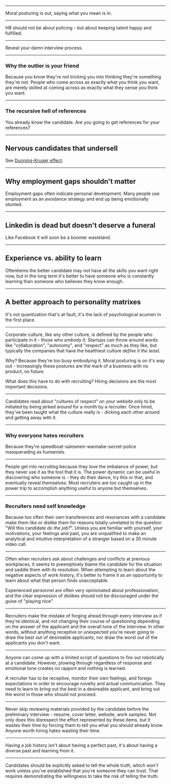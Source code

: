 
---

Moral posturing is out, saying what you mean is in.

---

HR should not be about policing - but about keeping talent happy and fulfilled.

---

Reveal your damn interview process.

---

### Why the outlier is your friend

Because you know they're not tricking you into thinking they're something they're not. People who come across as exactly what you think you want, are merely skilled at coming across as exactly what they sense you think you want.

---

### The recursive hell of references

You already know the candidate. Are you going to get references for your references?

---

## Nervous candidates that undersell

See [Dunning-Kruger effect](https://en.wikipedia.org/wiki/Dunning%E2%80%93Kruger_effect).

---

## Why employment gaps shouldn't matter

Employment gaps often indicate personal development. Many people use employment as an avoidance strategy and end up being emotionally stunted.

---

## Linkedin is dead but doesn't deserve a funeral

Like Facebook it will soon be a boomer wasteland.

---

## Experience vs. ability to learn

Oftentiems the better candidate may not have all the skills you want right now, but in the long term it's better to have someone who is constantly learning than someone who believes they know enough.

---

## A better approach to personality matrixes

It's not quantization that's at fault, it's the lack of psychological acumen in the first place.

---

Corporate culture, like any other culture, is defined by the people who participate in it - those who *embody it*. Startups can throw around words like "collaboration", "autonomy", and "respect" as much as they like, but typically the companies that have the healthiest culture *define it the least*.

Why? Because they're too busy embodying it. Moral posturing is on it's way out - increasingly these postures are the mark of a business with no product, no future.

What does this have to do with recruiting? Hiring decisions are the most important decisions.

---

Candidates read about "cultures of respect" on your website only to be initiated by being jerked around for a month by a recruiter. Once hired, they've been taught what the culture really is - dicking each other around and getting away with it.

---

### Why everyone hates recruiters

Because they're speedboat-salesmen-wannabe-secret-police masquerading as humanists.

---

People get into recruiting because they love the imbalance of power, but they never use it as the tool that it is. The power dynamic can be useful in discovering who someone is - they do their dance, try this or that, and eventually reveal themselves. Most recruiters are too caught up in the power trip to accomplish anything useful to anyone but themselves.

---

### Recruiters need self knowledge

Because too often their own transferences and resonances with a candidate make them like or dislike them for reasons totally unrelated to the question "Will this candidate *do the job?*". Unless you are familiar with yourself, your motivations, your feelings and past, you are unqualified to make an analytical and intuitive interpretation of a stranger based on a 30 minute video call.

---

Often when recruiters ask about challenges and conflicts at previous workplaces, it seems to preemptively blame the candidate for the situation and saddle them with its resolution. When attempting to learn about the negative aspects of work history, it's better to frame it as an opportunity to learn about what that person finds unacceptable.

Experienced personnel are often very opinionated about professionalism, and the clear expression of dislikes should not be discouraged under the guise of "playing nice".

---

Recruiters make the mistake of forging ahead through every interview as if they're identical, and not changing their course of questioning depending on the answer of the applicant and the overall tone of the interview. In other words, without anything receptive or unexpected you're never going to draw the best out of desireable applicants, nor draw the worst out of the applicants you don't want.

---

Anyone can come up with a limited script of questions to fire out robotically at a candidate. However, plowing through regardless of response and emotional tone creates no rapport and nothing is learned.

A recruiter has to be receptive, monitor their own feelings, and forego expectations in order to encourage novelty and actual communication. They need to learn to bring out the best in a desireable applicant, and bring out the worst in those who should not proceed.

---

Never skip reviewing materials provided by the candidate before the preliminary interview - resume, cover letter, website, work samples. Not only does this disrespect the effort represented by these items, but it wastes their time by forcing them to tell you what you should already know. Anyone worth hiring hates wasting their time.

---

Having a job history isn't about having a perfect past, it's about having a diverse past and learning from it.

---

Candidates should be explicitly asked to tell the whole truth, which won't work unless you've established that you're someone they can trust. That requires demonstrating the willingness to take the risk of telling the truth.
